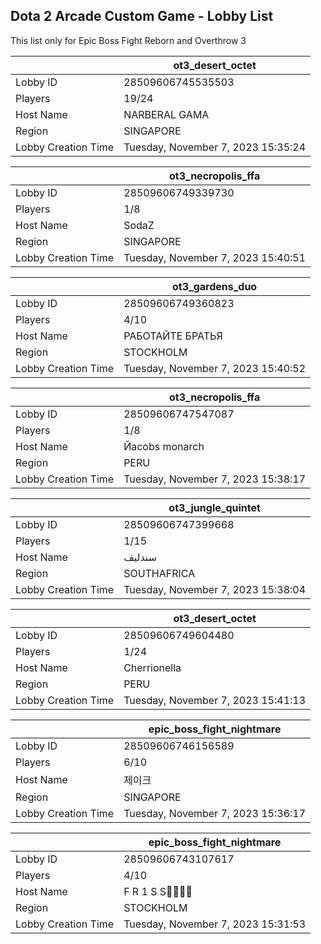 ## Dota 2 Arcade Custom Game - Lobby List

This list only for Epic Boss Fight Reborn and Overthrow 3

|  | ot3_desert_octet |
| ------ | ------ |
| Lobby ID | 28509606745535503 |
| Players | 19/24 |
| Host Name | NARBERAL GAMA |
| Region | SINGAPORE |
| Lobby Creation Time | Tuesday, November 7, 2023 15:35:24 |


|  | ot3_necropolis_ffa |
| ------ | ------ |
| Lobby ID | 28509606749339730 |
| Players | 1/8 |
| Host Name | SodaZ |
| Region | SINGAPORE |
| Lobby Creation Time | Tuesday, November 7, 2023 15:40:51 |


|  | ot3_gardens_duo |
| ------ | ------ |
| Lobby ID | 28509606749360823 |
| Players | 4/10 |
| Host Name | РАБОТАЙТЕ БРАТЬЯ |
| Region | STOCKHOLM |
| Lobby Creation Time | Tuesday, November 7, 2023 15:40:52 |


|  | ot3_necropolis_ffa |
| ------ | ------ |
| Lobby ID | 28509606747547087 |
| Players | 1/8 |
| Host Name | Йаcobs monarch |
| Region | PERU |
| Lobby Creation Time | Tuesday, November 7, 2023 15:38:17 |


|  | ot3_jungle_quintet |
| ------ | ------ |
| Lobby ID | 28509606747399668 |
| Players | 1/15 |
| Host Name | سندليف |
| Region | SOUTHAFRICA |
| Lobby Creation Time | Tuesday, November 7, 2023 15:38:04 |


|  | ot3_desert_octet |
| ------ | ------ |
| Lobby ID | 28509606749604480 |
| Players | 1/24 |
| Host Name | Cherrionella |
| Region | PERU |
| Lobby Creation Time | Tuesday, November 7, 2023 15:41:13 |


|  | epic_boss_fight_nightmare |
| ------ | ------ |
| Lobby ID | 28509606746156589 |
| Players | 6/10 |
| Host Name | 제이크 |
| Region | SINGAPORE |
| Lobby Creation Time | Tuesday, November 7, 2023 15:36:17 |


|  | epic_boss_fight_nightmare |
| ------ | ------ |
| Lobby ID | 28509606743107617 |
| Players | 4/10 |
| Host Name | F R 1 S S🐱‍👤🐱‍👤 |
| Region | STOCKHOLM |
| Lobby Creation Time | Tuesday, November 7, 2023 15:31:53 |



